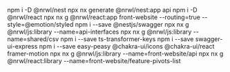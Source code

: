 npm i -D @nrwl/nest
npx nx generate @nrwl/nest:app api
npm i -D @nrwl/react
npx nx g @nrwl/react:app front-website --routing=true --style=@emotion/styled
npm i --save @nestjs/swagger
npx nx g @nrwl/js:library --name=api-interfaces
npx nx g @nrwl/js:library --name=shared/csv
npm i --save ts-transformer-keys
npm i --save swagger-ui-express
npm i --save easy-peasy @chakra-ui/icons @chakra-ui/react framer-motion
npx nx g @nrwl/js:library --name=front-website/api
npx nx g @nrwl/react:library --name=front-website/feature-pivots-list
